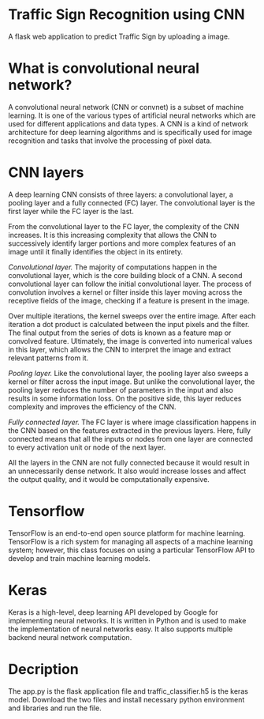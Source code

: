 # Traffic Sign Recognition using CNN
A flask web application to predict Traffic Sign by uploading a image.
# What is convolutional neural network?
A convolutional neural network (CNN or convnet) is a subset of machine learning. 
It is one of the various types of artificial neural networks which are used for different applications and data types. 
A CNN is a kind of network architecture for deep learning algorithms and is specifically used for image recognition and tasks that involve the processing of pixel data.

# CNN layers
A deep learning CNN consists of three layers: a convolutional layer, a pooling layer and a fully connected (FC) layer. The convolutional layer is the first layer while the FC layer is the last.

From the convolutional layer to the FC layer, the complexity of the CNN increases. It is this increasing complexity that allows the CNN to successively identify larger portions and more complex features of an image until it finally identifies the object in its entirety.

*Convolutional layer.* 
The majority of computations happen in the convolutional layer, which is the core building block of a CNN. A second convolutional layer can follow the initial convolutional layer. The process of convolution involves a kernel or filter inside this layer moving across the receptive fields of the image, checking if a feature is present in the image.

Over multiple iterations, the kernel sweeps over the entire image. After each iteration a dot product is calculated between the input pixels and the filter. The final output from the series of dots is known as a feature map or convolved feature. Ultimately, the image is converted into numerical values in this layer, which allows the CNN to interpret the image and extract relevant patterns from it.

*Pooling layer.* 
Like the convolutional layer, the pooling layer also sweeps a kernel or filter across the input image. But unlike the convolutional layer, the pooling layer reduces the number of parameters in the input and also results in some information loss. On the positive side, this layer reduces complexity and improves the efficiency of the CNN.

*Fully connected layer.*
The FC layer is where image classification happens in the CNN based on the features extracted in the previous layers. Here, fully connected means that all the inputs or nodes from one layer are connected to every activation unit or node of the next layer.

All the layers in the CNN are not fully connected because it would result in an unnecessarily dense network. It also would increase losses and affect the output quality, and it would be computationally expensive.

# Tensorflow
TensorFlow is an end-to-end open source platform for machine learning. TensorFlow is a rich system for managing all aspects of a machine learning system; however, this class focuses on using a particular TensorFlow API to develop and train machine learning models.

# Keras
Keras is a high-level, deep learning API developed by Google for implementing neural networks. It is written in Python and is used to make the implementation of neural networks easy. It also supports multiple backend neural network computation.  

# Decription
The app.py is the flask application file and traffic_classifier.h5 is the keras model.
Download the two files and install necessary python environment and libraries and run the file.
